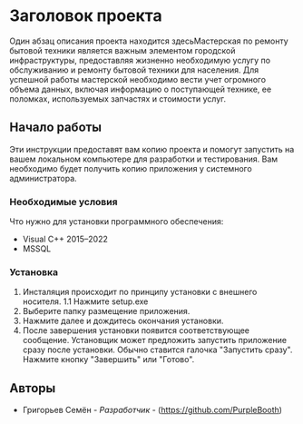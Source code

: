 # Заголовок проекта

Один абзац описания проекта находится здесьМастерская по ремонту бытовой техники является важным элементом городской инфраструктуры, 
предоставляя жизненно необходимую услугу по обслуживанию и ремонту бытовой техники для населения. 
Для успешной работы мастерской необходимо вести учет огромного объема данных, включая информацию о поступающей технике, ее поломках, используемых запчастях и стоимости услуг.

## Начало работы

Эти инструкции предоставят вам копию проекта и помогут запустить на вашем локальном компьютере для разработки и тестирования.
Вам необходимо будет получить копию приложения у системного администратора.

### Необходимые условия

Что нужно для установки программного обеспечения:
- Visual C++ 2015–2022
- MSSQL

### Установка

1. Инсталяция происходит по принципу установки с внешнего носителя.
1.1 Нажмите setup.exe
2. Выберите папку размещение приложения.
3. Нажмите далее и дождитесь окончания установки.
4. После завершения установки появится соответствующее сообщение. Установщик может предложить запустить приложение сразу после установки. Обычно ставится галочка "Запустить сразу".
Нажмите кнопку "Завершить" или "Готово".

## Авторы

* Григорьев Семён - *Разработчик* - (https://github.com/PurpleBooth)
